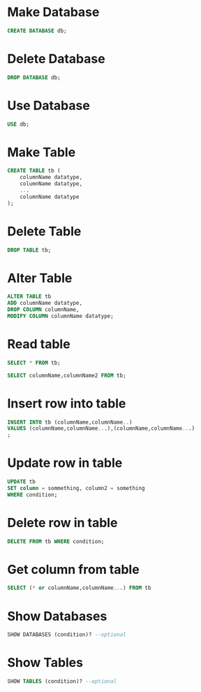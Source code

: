 # Make Database

```sql
CREATE DATABASE db; 
``` 

# Delete Database
```sql
DROP DATABASE db;
```

# Use Database
```sql
USE db;
```

# Make Table
```sql
CREATE TABLE tb (
    columnName datatype,
    columnName datatype,
    ...
    columnName datatype
);
```

# Delete Table
```sql
DROP TABLE tb;
```

# Alter Table
```sql
ALTER TABLE tb
ADD columnName datatype,
DROP COLUMN columnName,
MODIFY COLUMN columnName datatype;
```

# Read table
```sql
SELECT * FROM tb;
```
```sql
SELECT columnName,columnName2 FROM tb;
```
# Insert row into table
```sql
INSERT INTO tb (columnName,columnName..)
VALUES (columnName,columnName...),(columnName,columnName...)
;
```
# Update row in table
```sql
UPDATE tb
SET column = sommething, column2 = something
WHERE condition;
```

# Delete row in table
```sql
DELETE FROM tb WHERE condition;
```

# Get column from table
```sql
SELECT (* or columnName,columnName...) FROM tb
```

# Show Databases
```sql
SHOW DATABASES (condition)? --optional
```

# Show Tables
```sql
SHOW TABLES (condition)? --optional
```
